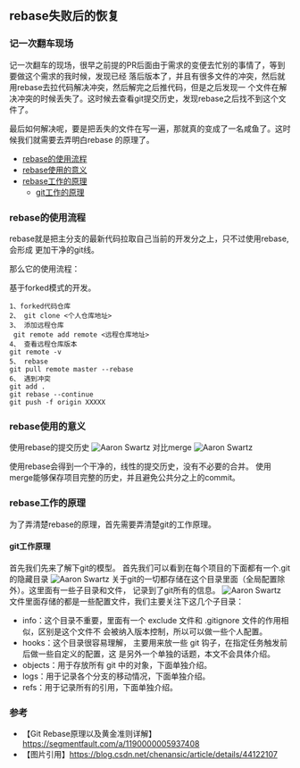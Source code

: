 ## rebase失败后的恢复

### 记一次翻车现场  

记一次翻车的现场，很早之前提的PR后面由于需求的变便去忙别的事情了，等到要做这个需求的我时候，发现已经
落后版本了，并且有很多文件的冲突，然后就用rebase去拉代码解决冲突，然后解完之后推代码，但是之后发现一
个文件在解决冲突的时候丢失了。这时候去查看git提交历史，发现rebase之后找不到这个文件了。

最后如何解决呢，要是把丢失的文件在写一遍，那就真的变成了一名咸鱼了。这时候我们就需要去弄明白rebase
的原理了。


- [rebase的使用流程](#rebase%e4%bd%bf%e7%94%a8%e7%9a%84%e6%84%8f%e4%b9%89)
- [rebase使用的意义](#rebase%e4%bd%bf%e7%94%a8%e7%9a%84%e6%84%8f%e4%b9%89)
- [rebase工作的原理](#rebase%e4%bd%bf%e7%94%a8%e7%9a%84%e6%84%8f%e4%b9%89)
   - [git工作的原理](#rebase%e4%bd%bf%e7%94%a8%e7%9a%84%e6%84%8f%e4%b9%89)

### rebase的使用流程

rebase就是把主分支的最新代码拉取自己当前的开发分之上，只不过使用rebase,会形成
更加干净的git线。

那么它的使用流程：


基于forked模式的开发。
````
1、forked代码仓库
2、 git clone <个⼈仓库地址>
3、 添加远程仓库
 git remote add remote <远程仓库地址>
4、 查看远程仓库版本
git remote -v
5、 rebase
git pull remote master --rebase
6、 遇到冲突
git add .
git rebase --continue
git push -f origin XXXXX
``````

### rebase使用的意义

使用rebase的提交历史
![Aaron Swartz](https://github.com/zhan-liz/Go-POINT/blob/master/img/rebase_2.png?raw=true)
对比merge
![Aaron Swartz](https://github.com/zhan-liz/Go-POINT/blob/master/img/rebase_3.png?raw=true)

使用rebase会得到一个干净的，线性的提交历史，没有不必要的合并。
使用merge能够保存项目完整的历史，并且避免公共分之上的commit。


### rebase工作的原理

为了弄清楚rebase的原理，首先需要弄清楚git的工作原理。

#### git工作原理

首先我们先来了解下git的模型。
首先我们可以看到在每个项目的下面都有一个.git的隐藏目录
![Aaron Swartz](https://github.com/zhan-liz/Go-POINT/blob/master/img/rebase_4.png?raw=true)
关于git的一切都存储在这个目录里面（全局配置除外）。这里面有一些子目录和文件，
记录到了git所有的信息。
![Aaron Swartz](https://github.com/zhan-liz/Go-POINT/blob/master/img/rebase_5.png?raw=true)
文件里面存储的都是一些配置文件，我们主要关注下这几个子目录：

-  info：这个目录不重要，里面有一个 exclude 文件和 .gitignore 文件的作用相似，区别是这个文件不
会被纳入版本控制，所以可以做一些个人配置。
-  hooks：这个目录很容易理解， 主要用来放一些 git 钩子，在指定任务触发前后做一些自定义的配置，这
是另外一个单独的话题，本文不会具体介绍。
-  objects：用于存放所有 git 中的对象，下面单独介绍。
-  logs：用于记录各个分支的移动情况，下面单独介绍。
-  refs：用于记录所有的引用，下面单独介绍。














 

### 参考
- 【Git Rebase原理以及黄金准则详解】 https://segmentfault.com/a/1190000005937408  
- 【图片引用】https://blog.csdn.net/chenansic/article/details/44122107
